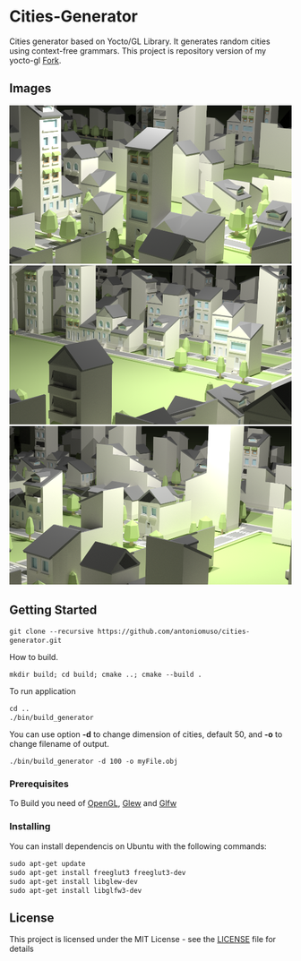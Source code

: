 # Cities-Generator
Cities generator based on Yocto/GL Library. It generates random cities using context-free grammars.
This project is repository version of my yocto-gl [Fork](https://github.com/antoniomuso/yocto-gl).



## Images
![Image](Images/image7.png)
![Image](Images/out1.png)
![Image](Images/out9.png)



## Getting Started
```
git clone --recursive https://github.com/antoniomuso/cities-generator.git
```
How to build.
```
mkdir build; cd build; cmake ..; cmake --build .
```
To run application
```
cd ..
./bin/build_generator
```
You can use option **-d** to change dimension of cities, default 50, and **-o** to change filename of output.
```
./bin/build_generator -d 100 -o myFile.obj
```

### Prerequisites

To Build you need of [OpenGL](http://freeglut.sourceforge.net/), [Glew](http://glew.sourceforge.net/) and [Glfw](http://www.glfw.org/) 

### Installing
You can install dependencis on Ubuntu with the following commands:
```
sudo apt-get update
sudo apt-get install freeglut3 freeglut3-dev
sudo apt-get install libglew-dev
sudo apt-get install libglfw3-dev
```










## License

This project is licensed under the MIT License - see the [LICENSE](LICENSE.md) file for details
